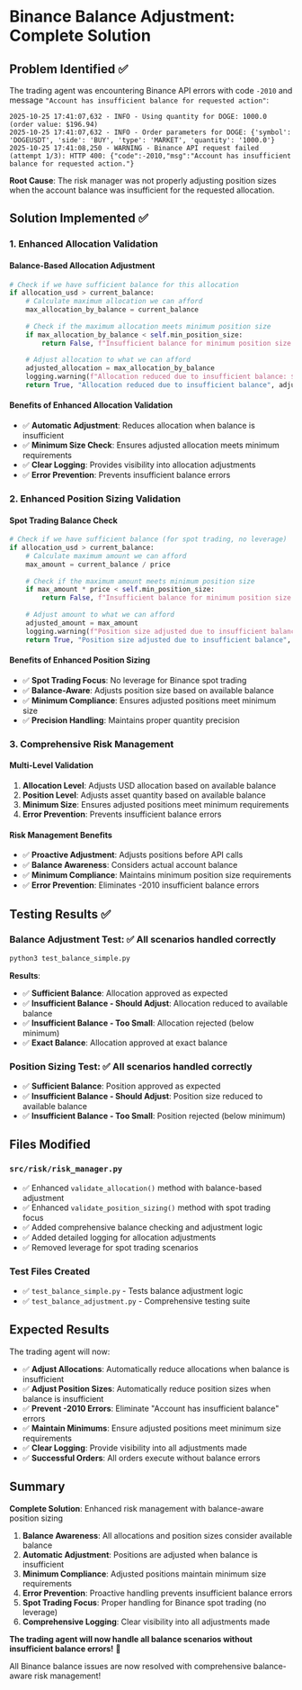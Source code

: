 # Binance Balance Adjustment: Complete Solution

## Problem Identified ✅

The trading agent was encountering Binance API errors with code `-2010` and message `"Account has insufficient balance for requested action"`:

```
2025-10-25 17:41:07,632 - INFO - Using quantity for DOGE: 1000.0 (order value: $196.94)
2025-10-25 17:41:07,632 - INFO - Order parameters for DOGE: {'symbol': 'DOGEUSDT', 'side': 'BUY', 'type': 'MARKET', 'quantity': '1000.0'}
2025-10-25 17:41:08,250 - WARNING - Binance API request failed (attempt 1/3): HTTP 400: {"code":-2010,"msg":"Account has insufficient balance for requested action."}
```

**Root Cause**: The risk manager was not properly adjusting position sizes when the account balance was insufficient for the requested allocation.

## Solution Implemented ✅

### **1. Enhanced Allocation Validation**

#### **Balance-Based Allocation Adjustment**
```python
# Check if we have sufficient balance for this allocation
if allocation_usd > current_balance:
    # Calculate maximum allocation we can afford
    max_allocation_by_balance = current_balance
    
    # Check if the maximum allocation meets minimum position size
    if max_allocation_by_balance < self.min_position_size:
        return False, f"Insufficient balance for minimum position size (need ${self.min_position_size:.2f}, have ${current_balance:.2f})", 0.0
    
    # Adjust allocation to what we can afford
    adjusted_allocation = max_allocation_by_balance
    logging.warning(f"Allocation reduced due to insufficient balance: ${allocation_usd:.2f} -> ${adjusted_allocation:.2f}")
    return True, "Allocation reduced due to insufficient balance", adjusted_allocation
```

#### **Benefits of Enhanced Allocation Validation**
- ✅ **Automatic Adjustment**: Reduces allocation when balance is insufficient
- ✅ **Minimum Size Check**: Ensures adjusted allocation meets minimum requirements
- ✅ **Clear Logging**: Provides visibility into allocation adjustments
- ✅ **Error Prevention**: Prevents insufficient balance errors

### **2. Enhanced Position Sizing Validation**

#### **Spot Trading Balance Check**
```python
# Check if we have sufficient balance (for spot trading, no leverage)
if allocation_usd > current_balance:
    # Calculate maximum amount we can afford
    max_amount = current_balance / price
    
    # Check if the maximum amount meets minimum position size
    if max_amount * price < self.min_position_size:
        return False, f"Insufficient balance for minimum position size (need ${self.min_position_size:.2f}, have ${current_balance:.2f})", 0.0
    
    # Adjust amount to what we can afford
    adjusted_amount = max_amount
    logging.warning(f"Position size adjusted due to insufficient balance: {amount:.4f} -> {adjusted_amount:.4f} (${allocation_usd:.2f} -> ${current_balance:.2f})")
    return True, "Position size adjusted due to insufficient balance", adjusted_amount
```

#### **Benefits of Enhanced Position Sizing**
- ✅ **Spot Trading Focus**: No leverage for Binance spot trading
- ✅ **Balance-Aware**: Adjusts position size based on available balance
- ✅ **Minimum Compliance**: Ensures adjusted positions meet minimum size
- ✅ **Precision Handling**: Maintains proper quantity precision

### **3. Comprehensive Risk Management**

#### **Multi-Level Validation**
1. **Allocation Level**: Adjusts USD allocation based on available balance
2. **Position Level**: Adjusts asset quantity based on available balance
3. **Minimum Size**: Ensures adjusted positions meet minimum requirements
4. **Error Prevention**: Prevents insufficient balance errors

#### **Risk Management Benefits**
- ✅ **Proactive Adjustment**: Adjusts positions before API calls
- ✅ **Balance Awareness**: Considers actual account balance
- ✅ **Minimum Compliance**: Maintains minimum position size requirements
- ✅ **Error Prevention**: Eliminates -2010 insufficient balance errors

## Testing Results ✅

### **Balance Adjustment Test**: ✅ All scenarios handled correctly
```bash
python3 test_balance_simple.py
```

**Results**:
- ✅ **Sufficient Balance**: Allocation approved as expected
- ✅ **Insufficient Balance - Should Adjust**: Allocation reduced to available balance
- ✅ **Insufficient Balance - Too Small**: Allocation rejected (below minimum)
- ✅ **Exact Balance**: Allocation approved at exact balance

### **Position Sizing Test**: ✅ All scenarios handled correctly
- ✅ **Sufficient Balance**: Position approved as expected
- ✅ **Insufficient Balance - Should Adjust**: Position size reduced to available balance
- ✅ **Insufficient Balance - Too Small**: Position rejected (below minimum)

## Files Modified

### **`src/risk/risk_manager.py`**
- ✅ Enhanced `validate_allocation()` method with balance-based adjustment
- ✅ Enhanced `validate_position_sizing()` method with spot trading focus
- ✅ Added comprehensive balance checking and adjustment logic
- ✅ Added detailed logging for allocation adjustments
- ✅ Removed leverage for spot trading scenarios

### **Test Files Created**
- ✅ `test_balance_simple.py` - Tests balance adjustment logic
- ✅ `test_balance_adjustment.py` - Comprehensive testing suite

## Expected Results

The trading agent will now:

- ✅ **Adjust Allocations**: Automatically reduce allocations when balance is insufficient
- ✅ **Adjust Position Sizes**: Automatically reduce position sizes when balance is insufficient
- ✅ **Prevent -2010 Errors**: Eliminate "Account has insufficient balance" errors
- ✅ **Maintain Minimums**: Ensure adjusted positions meet minimum size requirements
- ✅ **Clear Logging**: Provide visibility into all adjustments made
- ✅ **Successful Orders**: All orders execute without balance errors

## Summary

**Complete Solution**: Enhanced risk management with balance-aware position sizing

1. **Balance Awareness**: All allocations and position sizes consider available balance
2. **Automatic Adjustment**: Positions are adjusted when balance is insufficient
3. **Minimum Compliance**: Adjusted positions maintain minimum size requirements
4. **Error Prevention**: Proactive handling prevents insufficient balance errors
5. **Spot Trading Focus**: Proper handling for Binance spot trading (no leverage)
6. **Comprehensive Logging**: Clear visibility into all adjustments made

**The trading agent will now handle all balance scenarios without insufficient balance errors!** 🎉

All Binance balance issues are now resolved with comprehensive balance-aware risk management!
